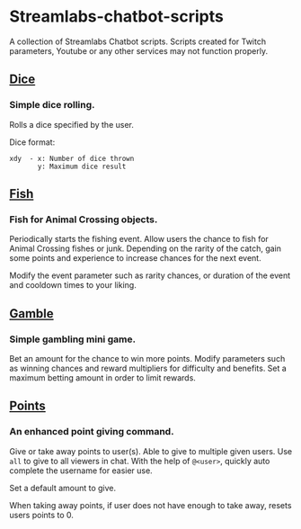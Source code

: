 # Streamlabs-chatbot-scripts
A collection of Streamlabs Chatbot scripts.
Scripts created for Twitch parameters, Youtube or any other services may not function properly.

## [Dice](https://github.com/johnpvalerio/Streamlabs-chatbot-scripts/tree/master/Dice)
### Simple dice rolling.
Rolls a dice specified by the user.

Dice format:
```
xdy  - x: Number of dice thrown
       y: Maximum dice result
 ```
## [Fish](https://github.com/johnpvalerio/Streamlabs-chatbot-scripts/tree/master/Fish)
### Fish for Animal Crossing objects.
Periodically starts the fishing event. Allow users the chance to fish for Animal Crossing fishes or junk. 
Depending on the rarity of the catch, gain some points and experience to increase chances for the next event.

Modify the event parameter such as rarity chances, or duration of the event and cooldown times to your liking.

## [Gamble](https://github.com/johnpvalerio/Streamlabs-chatbot-scripts/tree/master/Gamble)
### Simple gambling mini game.
Bet an amount for the chance to win more points. 
Modify parameters such as winning chances and reward multipliers for difficulty and benefits.
Set a maximum betting amount in order to limit rewards.

## [Points](https://github.com/johnpvalerio/Streamlabs-chatbot-scripts/tree/master/Points)
### An enhanced point giving command.
Give or take away points to user(s). Able to give to multiple given users. Use `all` to give to all viewers in chat. With the help of `@<user>`, quickly auto complete the username for easier use.

Set a default amount to give.

When taking away points, if user does not have enough to take away, resets users points to 0.
